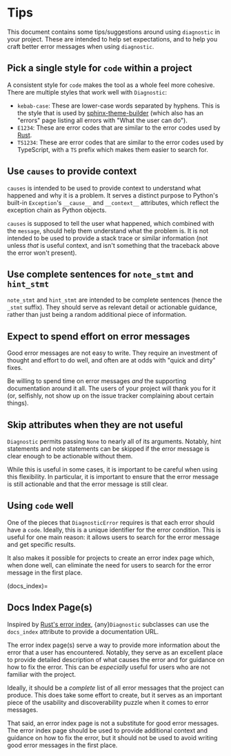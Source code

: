 # Tips

This document contains some tips/suggestions around using `diagnostic` in your project. These are intended to help set expectations, and to help you craft better error messages when using `diagnostic`.

## Pick a single style for `code` within a project

A consistent style for `code` makes the tool as a whole feel more cohesive. There are multiple styles that work well with `Diagnostic`:

- `kebab-case`: These are lower-case words separated by hyphens. This is the style that is used by [sphinx-theme-builder](https://sphinx-theme-builder.readthedocs.io/en/latest/errors/) (which also has an "errors" page listing all errors with "What the user can do").
- `E1234`: These are error codes that are similar to the error codes used by [Rust](https://doc.rust-lang.org/error-index.html).
- `TS1234`: These are error codes that are similar to the error codes used by TypeScript, with a `TS` prefix which makes them easier to search for.

## Use `causes` to provide context

`causes` is intended to be used to provide context to understand what happened and why it is a problem. It serves a distinct purpose to Python's built-in `Exception`'s `__cause__` and `__context__` attributes, which reflect the exception chain as Python objects.

`causes` is supposed to tell the user what happened, which combined with the `message`, should help them understand what the problem is. It is not intended to be used to provide a stack trace or similar information (not unless _that_ is useful context, and isn't something that the traceback above the error won't present).

## Use complete sentences for `note_stmt` and `hint_stmt`

`note_stmt` and `hint_stmt` are intended to be complete sentences (hence the `_stmt` suffix). They should serve as relevant detail or actionable guidance, rather than just being a random additional piece of information.

## Expect to spend effort on error messages

Good error messages are not easy to write. They require an investment of thought and effort to do well, and often are at odds with "quick and dirty" fixes.

Be willing to spend time on error messages _and_ the supporting documentation around it all. The users of your project will thank you for it (or, selfishly, not show up on the issue tracker complaining about certain things).

## Skip attributes when they are not useful

`Diagnostic` permits passing `None` to nearly all of its arguments. Notably, hint statements and note statements can be skipped if the error message is clear enough to be actionable without them.

While this is useful in some cases, it is important to be careful when using this flexibility. In particular, it is important to ensure that the error message is still actionable and that the error message is still clear.

## Using `code` well

One of the pieces that `DiagnosticError` requires is that each error should have a `code`. Ideally, this is a unique identifier for the error condition. This is useful for one main reason: it allows users to search for the error message and get specific results.

It also makes it possible for projects to create an error index page which, when done well, can eliminate the need for users to search for the error message in the first place.

(docs_index)=

## Docs Index Page(s)

Inspired by [Rust's error index](https://doc.rust-lang.org/error-index.html), {any}`Diagnostic` subclasses can use the `docs_index` attribute to provide a documentation URL.

The error index page(s) serve a way to provide more information about the error that a user has encountered. Notably, they serve as an excellent place to provide detailed description of what causes the error and for guidance on how to fix the error. This can be _especially_ useful for users who are not familiar with the project.

Ideally, it should be a _complete_ list of all error messages that the project can produce. This does take some effort to create, but it serves as an important piece of the usability and discoverability puzzle when it comes to error messages.

That said, an error index page is not a substitute for good error messages. The error index page should be used to provide additional context and guidance on how to fix the error, but it should not be used to avoid writing good error messages in the first place.
